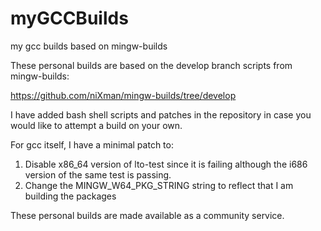 # myGCCBuilds
my gcc builds based on mingw-builds

These personal builds are based on the develop branch scripts from mingw-builds:

https://github.com/niXman/mingw-builds/tree/develop

I have added bash shell scripts and patches in the repository in case you would like to attempt a build on your own.

For gcc itself, I have a minimal patch to:

1) Disable x86_64 version of lto-test since it is failing although the i686 version of the same test is passing.
2) Change the MINGW_W64_PKG_STRING string to reflect that I am building the packages

These personal builds are made available as a community service.

